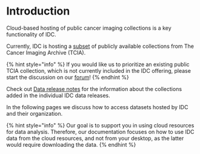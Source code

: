 # Introduction

Cloud-based hosting of public cancer imaging collections is a key functionality of IDC.

Currently, IDC is hosting a [subset](https://portal.imaging.datacommons.cancer.gov/collections/) of publicly available collections from The Cancer Imaging Archive \(TCIA\).

{% hint style="info" %}
If you would like us to prioritize an existing public TCIA collection, which is not currently included in the IDC offering, please start the discussion on our [forum](https://discourse.canceridc.dev/c/data/8)!
{% endhint %}

Check out [Data release notes](data-release-notes.md) for the information about the collections added in the individual IDC data releases.

In the following pages we discuss how to access datasets hosted by IDC and their organization.

{% hint style="info" %}
Our goal is to support you in using cloud resources for data analysis. Therefore, our documentation focuses on how to use IDC data from the cloud resources, and not from your desktop, as the latter would require downloading the data.
{% endhint %}

